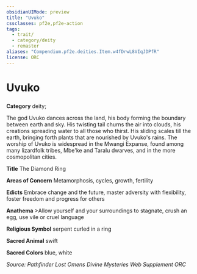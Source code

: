 ```yaml
---
obsidianUIMode: preview
title: "Uvuko"
cssclasses: pf2e,pf2e-action
tags:
  - trait/
  - category/deity
  - remaster
aliases: "Compendium.pf2e.deities.Item.w4fDrwL8VIqJDPfR"
license: ORC
---
```

# Uvuko

### 

**Category** deity; 




The god Uvuko dances across the land, his body forming the boundary between earth and sky. His twisting tail churns the air into clouds, his creations spreading water to all those who thirst. His sliding scales till the earth, bringing forth plants that are nourished by Uvuko's rains. The worship of Uvuko is widespread in the Mwangi Expanse, found among many lizardfolk tribes, Mbe'ke and Taralu dwarves, and in the more cosmopolitan cities.

**Title** The Diamond Ring

**Areas of Concern** Metamorphosis, cycles, growth, fertility

**Edicts** Embrace change and the future, master adversity with flexibility, foster freedom and progress for others

**Anathema** >Allow yourself and your surroundings to stagnate, crush an egg, use vile or cruel language

**Religious Symbol** serpent curled in a ring

**Sacred Animal** swift

**Sacred Colors** blue, white

*Source: Pathfinder Lost Omens Divine Mysteries Web Supplement*
*ORC*